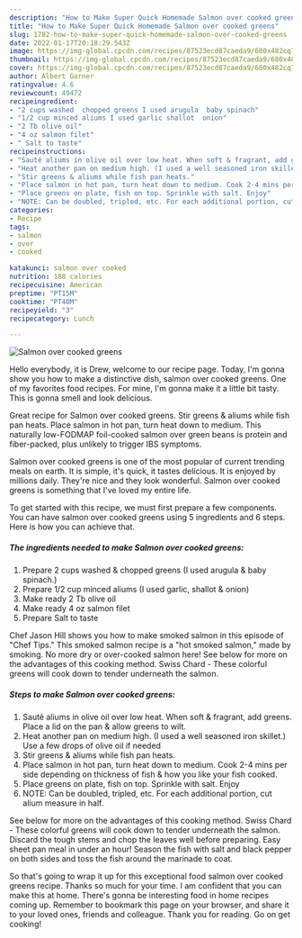 ```yaml
---
description: "How to Make Super Quick Homemade Salmon over cooked greens"
title: "How to Make Super Quick Homemade Salmon over cooked greens"
slug: 1782-how-to-make-super-quick-homemade-salmon-over-cooked-greens
date: 2022-01-17T20:18:29.543Z
image: https://img-global.cpcdn.com/recipes/87523ecd87caeda9/680x482cq70/salmon-over-cooked-greens-recipe-main-photo.jpg
thumbnail: https://img-global.cpcdn.com/recipes/87523ecd87caeda9/680x482cq70/salmon-over-cooked-greens-recipe-main-photo.jpg
cover: https://img-global.cpcdn.com/recipes/87523ecd87caeda9/680x482cq70/salmon-over-cooked-greens-recipe-main-photo.jpg
author: Albert Garner
ratingvalue: 4.6
reviewcount: 49472
recipeingredient:
- "2 cups washed  chopped greens I used arugula  baby spinach"
- "1/2 cup minced aliums I used garlic shallot  onion"
- "2 Tb olive oil"
- "4 oz salmon filet"
- " Salt to taste"
recipeinstructions:
- "Sauté aliums in olive oil over low heat. When soft & fragrant, add greens. Place a lid on the pan & allow greens to wilt."
- "Heat another pan on medium high. (I used a well seasoned iron skillet.) Use a few drops of olive oil if needed"
- "Stir greens & aliums while fish pan heats."
- "Place salmon in hot pan, turn heat down to medium. Cook 2-4 mins per side depending on thickness of fish & how you like your fish cooked."
- "Place greens on plate, fish on top. Sprinkle with salt. Enjoy"
- "NOTE: Can be doubled, tripled, etc. For each additional portion, cut alium measure in half."
categories:
- Recipe
tags:
- salmon
- over
- cooked

katakunci: salmon over cooked 
nutrition: 188 calories
recipecuisine: American
preptime: "PT15M"
cooktime: "PT40M"
recipeyield: "3"
recipecategory: Lunch

---
```



![Salmon over cooked greens](https://img-global.cpcdn.com/recipes/87523ecd87caeda9/680x482cq70/salmon-over-cooked-greens-recipe-main-photo.jpg)

Hello everybody, it is Drew, welcome to our recipe page. Today, I'm gonna show you how to make a distinctive dish, salmon over cooked greens. One of my favorites food recipes. For mine, I'm gonna make it a little bit tasty. This is gonna smell and look delicious.

Great recipe for Salmon over cooked greens. Stir greens & aliums while fish pan heats. Place salmon in hot pan, turn heat down to medium. This naturally low-FODMAP foil-cooked salmon over green beans is protein and fiber-packed, plus unlikely to trigger IBS symptoms.

Salmon over cooked greens is one of the most popular of current trending meals on earth. It is simple, it's quick, it tastes delicious. It is enjoyed by millions daily. They're nice and they look wonderful. Salmon over cooked greens is something that I've loved my entire life.


To get started with this recipe, we must first prepare a few components. You can have salmon over cooked greens using 5 ingredients and 6 steps. Here is how you can achieve that.

<!--inarticleads1-->

##### The ingredients needed to make Salmon over cooked greens:

1. Prepare 2 cups washed & chopped greens (I used arugula & baby spinach.)
1. Prepare 1/2 cup minced aliums (I used garlic, shallot & onion)
1. Make ready 2 Tb olive oil
1. Make ready 4 oz salmon filet
1. Prepare  Salt to taste


Chef Jason Hill shows you how to make smoked salmon in this episode of "Chef Tips." This smoked salmon recipe is a "hot smoked salmon," made by smoking. No more dry or over-cooked salmon here! See below for more on the advantages of this cooking method. Swiss Chard - These colorful greens will cook down to tender underneath the salmon. 

<!--inarticleads2-->

##### Steps to make Salmon over cooked greens:

1. Sauté aliums in olive oil over low heat. When soft & fragrant, add greens. Place a lid on the pan & allow greens to wilt.
1. Heat another pan on medium high. (I used a well seasoned iron skillet.) Use a few drops of olive oil if needed
1. Stir greens & aliums while fish pan heats.
1. Place salmon in hot pan, turn heat down to medium. Cook 2-4 mins per side depending on thickness of fish & how you like your fish cooked.
1. Place greens on plate, fish on top. Sprinkle with salt. Enjoy
1. NOTE: Can be doubled, tripled, etc. For each additional portion, cut alium measure in half.


See below for more on the advantages of this cooking method. Swiss Chard - These colorful greens will cook down to tender underneath the salmon. Discard the tough stems and chop the leaves well before preparing. Easy sheet pan meal in under an hour! Season the fish with salt and black pepper on both sides and toss the fish around the marinade to coat. 

So that's going to wrap it up for this exceptional food salmon over cooked greens recipe. Thanks so much for your time. I am confident that you can make this at home. There's gonna be interesting food in home recipes coming up. Remember to bookmark this page on your browser, and share it to your loved ones, friends and colleague. Thank you for reading. Go on get cooking!
